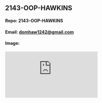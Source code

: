 ## 2143-OOP-HAWKINS
#### Repo: 2143-OOP-HAWKINS
#### Email: domhaw1242@gmail.com
#### Image:
![MEE](https://user-images.githubusercontent.com/122930741/213326160-9fca0c36-840b-4392-b7a1-95731bf10734.pdf)

